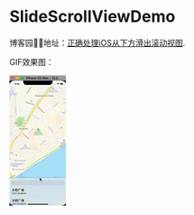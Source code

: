 # SlideScrollViewDemo

博客园地址：[正确处理iOS从下方滑出滚动视图](https://www.cnblogs.com/liujixin/p/9837102.html).  

GIF效果图：  

![image](./SlideScrollViewDemo.gif)